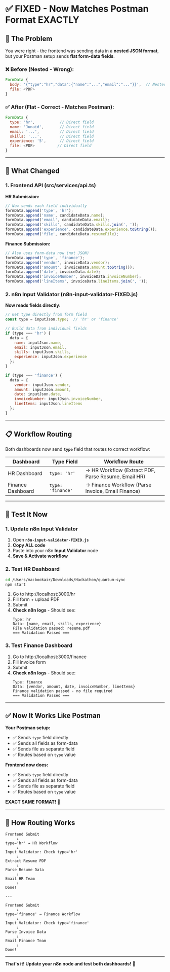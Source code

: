 # ✅ FIXED - Now Matches Postman Format EXACTLY

## 🎯 The Problem

You were right - the frontend was sending data in a **nested JSON format**, but your Postman setup sends **flat form-data fields**.

### ❌ Before (Nested - Wrong):
```javascript
FormData {
  body: '{"type":"hr","data":{"name":"...","email":"..."}}',  // Nested
  file: <PDF>
}
```

### ✅ After (Flat - Correct - Matches Postman):
```javascript
FormData {
  type: 'hr',           // Direct field
  name: 'Junaid',       // Direct field
  email: '...',         // Direct field
  skills: '...',        // Direct field
  experience: '5',      // Direct field
  file: <PDF>          // Direct field
}
```

---

## 🚀 What Changed

### 1. Frontend API (src/services/api.ts)

**HR Submission:**
```typescript
// Now sends each field individually
formData.append('type', 'hr');
formData.append('name', candidateData.name);
formData.append('email', candidateData.email);
formData.append('skills', candidateData.skills.join(', '));
formData.append('experience', candidateData.experience.toString());
formData.append('file', candidateData.resumeFile);
```

**Finance Submission:**
```typescript
// Also uses form-data now (not JSON)
formData.append('type', 'finance');
formData.append('vendor', invoiceData.vendor);
formData.append('amount', invoiceData.amount.toString());
formData.append('date', invoiceData.date);
formData.append('invoiceNumber', invoiceData.invoiceNumber);
formData.append('lineItems', invoiceData.lineItems.join(', '));
```

### 2. n8n Input Validator (n8n-input-validator-FIXED.js)

**Now reads fields directly:**
```javascript
// Get type directly from form field
const type = inputJson.type;  // 'hr' or 'finance'

// Build data from individual fields
if (type === 'hr') {
  data = {
    name: inputJson.name,
    email: inputJson.email,
    skills: inputJson.skills,
    experience: inputJson.experience
  };
}

if (type === 'finance') {
  data = {
    vendor: inputJson.vendor,
    amount: inputJson.amount,
    date: inputJson.date,
    invoiceNumber: inputJson.invoiceNumber,
    lineItems: inputJson.lineItems
  };
}
```

---

## 📋 Workflow Routing

Both dashboards now send **`type`** field that routes to correct workflow:

| Dashboard | Type Field | Workflow Route |
|-----------|-----------|----------------|
| HR Dashboard | `type: 'hr'` | → HR Workflow (Extract PDF, Parse Resume, Email HR) |
| Finance Dashboard | `type: 'finance'` | → Finance Workflow (Parse Invoice, Email Finance) |

---

## 🧪 Test It Now

### 1. Update n8n Input Validator
1. Open **`n8n-input-validator-FIXED.js`**
2. **Copy ALL code**
3. Paste into your n8n **Input Validator** node
4. **Save & Activate workflow**

### 2. Test HR Dashboard
```bash
cd /Users/macbookair/Downloads/Hackathon/quantum-sync
npm start
```

1. Go to http://localhost:3000/hr
2. Fill form + upload PDF
3. Submit
4. **Check n8n logs** - Should see:
   ```
   Type: hr
   Data: {name, email, skills, experience}
   File validation passed: resume.pdf
   === Validation Passed ===
   ```

### 3. Test Finance Dashboard
1. Go to http://localhost:3000/finance
2. Fill invoice form
3. Submit
4. **Check n8n logs** - Should see:
   ```
   Type: finance
   Data: {vendor, amount, date, invoiceNumber, lineItems}
   Finance validation passed - no file required
   === Validation Passed ===
   ```

---

## ✅ Now It Works Like Postman

**Your Postman setup:**
- ✅ Sends `type` field directly
- ✅ Sends all fields as form-data
- ✅ Sends file as separate field
- ✅ Routes based on `type` value

**Frontend now does:**
- ✅ Sends `type` field directly
- ✅ Sends all fields as form-data
- ✅ Sends file as separate field
- ✅ Routes based on `type` value

**EXACT SAME FORMAT!** 🎉

---

## 🔄 How Routing Works

```
Frontend Submit
     ↓
type='hr' → HR Workflow
     ↓
Input Validator: Check type='hr'
     ↓
Extract Resume PDF
     ↓
Parse Resume Data
     ↓
Email HR Team
     ↓
Done!

---

Frontend Submit
     ↓
type='finance' → Finance Workflow
     ↓
Input Validator: Check type='finance'
     ↓
Parse Invoice Data
     ↓
Email Finance Team
     ↓
Done!
```

---

**That's it! Update your n8n node and test both dashboards!** 🚀
